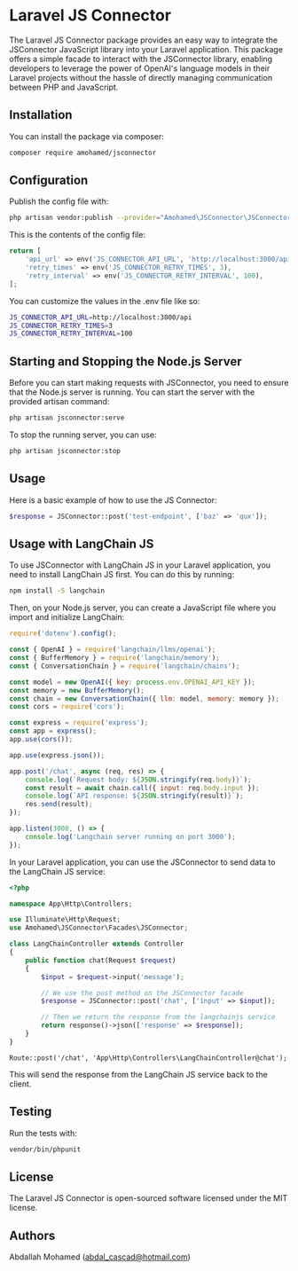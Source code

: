 # Laravel JS Connector

The Laravel JS Connector package provides an easy way to integrate the JSConnector JavaScript library into your Laravel application. This package offers a simple facade to interact with the JSConnector library, enabling developers to leverage the power of OpenAI's language models in their Laravel projects without the hassle of directly managing communication between PHP and JavaScript.

## Installation

You can install the package via composer:

```bash
composer require amohamed/jsconnector
```

## Configuration

Publish the config file with:

```bash
php artisan vendor:publish --provider="Amohamed\JSConnector\JSConnectorServiceProvider" --tag="config"
```

This is the contents of the config file:

```php
return [
    'api_url' => env('JS_CONNECTOR_API_URL', 'http://localhost:3000/api'),
    'retry_times' => env('JS_CONNECTOR_RETRY_TIMES', 3),
    'retry_interval' => env('JS_CONNECTOR_RETRY_INTERVAL', 100),
];
```

You can customize the values in the .env file like so:

```bash
JS_CONNECTOR_API_URL=http://localhost:3000/api
JS_CONNECTOR_RETRY_TIMES=3
JS_CONNECTOR_RETRY_INTERVAL=100
```

## Starting and Stopping the Node.js Server

Before you can start making requests with JSConnector, you need to ensure that the Node.js server is running. You can start the server with the provided artisan command:

```bash
php artisan jsconnector:serve
```

To stop the running server, you can use:

```bash
php artisan jsconnector:stop
```

## Usage

Here is a basic example of how to use the JS Connector:

```php
$response = JSConnector::post('test-endpoint', ['baz' => 'qux']);
```

## Usage with LangChain JS

To use JSConnector with LangChain JS in your Laravel application, you need to install LangChain JS first. You can do this by running:

```bash
npm install -S langchain
```

Then, on your Node.js server, you can create a JavaScript file where you import and initialize LangChain:

```javascript
require('dotenv').config();

const { OpenAI } = require('langchain/llms/openai');
const { BufferMemory } = require('langchain/memory');
const { ConversationChain } = require('langchain/chains');

const model = new OpenAI({ key: process.env.OPENAI_API_KEY });
const memory = new BufferMemory();
const chain = new ConversationChain({ llm: model, memory: memory });
const cors = require('cors');

const express = require('express');
const app = express();
app.use(cors());

app.use(express.json());

app.post('/chat', async (req, res) => {
    console.log(`Request body: ${JSON.stringify(req.body)}`);
    const result = await chain.call({ input: req.body.input });
    console.log(`API response: ${JSON.stringify(result)}`);
    res.send(result);
});

app.listen(3000, () => {
    console.log('Langchain server running on port 3000');
});
```

In your Laravel application, you can use the JSConnector to send data to the LangChain JS service:

```php
<?php

namespace App\Http\Controllers;

use Illuminate\Http\Request;
use Amohamed\JSConnector\Facades\JSConnector;

class LangChainController extends Controller
{
    public function chat(Request $request)
    {
        $input = $request->input('message');

        // We use the post method on the JSConnector facade
        $response = JSConnector::post('chat', ['input' => $input]);

        // Then we return the response from the langchainjs service
        return response()->json(['response' => $response]);
    }
}

```

`Route::post('/chat', 'App\Http\Controllers\LangChainController@chat');`

This will send the response from the LangChain JS service back to the client.

## Testing

Run the tests with:

```bash
vendor/bin/phpunit
```

## License

The Laravel JS Connector is open-sourced software licensed under the MIT license.

## Authors

Abdallah Mohamed (<abdal_cascad@hotmail.com>)